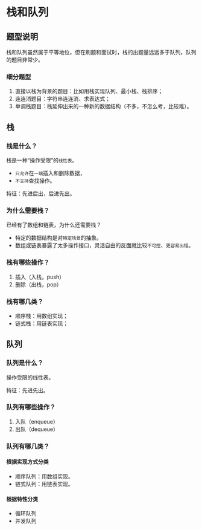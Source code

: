 # 栈和队列

## 题型说明

栈和队列虽然属于平等地位，但在刷题和面试时，栈的出题量远远多于队列，队列的题目非常少。

### 细分题型

1. 直接以栈为背景的题目：比如用栈实现队列、最小栈、栈排序；
2. 连连消题目：字符串连连消、求表达式；
3. 单调栈题目：栈延伸出来的一种新的数据结构（不多，不怎么考，比较难）。

## 栈

### 栈是什么？

栈是一种“操作受限”的`线性表`。

- `只允许`在`一端`插入和删除数据，
- `不支持`查找操作。

特征：先进后出，后进先出。

### 为什么需要栈？

已经有了数组和链表，为什么还需要栈？

- 特定的数据结构是对`特定场景`的抽象。
- 数组或链表暴露了太多操作接口，灵活自由的反面就比较`不可控`、`更容易出错`。

### 栈有哪些操作？

1. 插入（入栈，push）
2. 删除（出栈，pop）

### 栈有哪几类？

- 顺序栈：用数组实现；
- 链式栈：用链表实现；

## 队列

### 队列是什么？

操作受限的线性表。

特征：先进先出。

### 队列有哪些操作？

1. 入队（enqueue）
2. 出队（dequeue）

### 队列有哪几类？

#### 根据实现方式分类

- 顺序队列：用数组实现。
- 链式队列：用链表实现。

#### 根据特性分类

- 循环队列
- 并发队列
